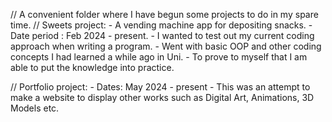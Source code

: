 //  A convenient folder where I have begun some projects to do in my spare time.
//  Sweets project:
    - A vending machine app for depositing snacks.
    - Date period : Feb 2024 - present.
    - I wanted to test out my current coding approach when writing a program.
    - Went with basic OOP and other coding concepts I had learned a while ago in Uni.
    - To prove to myself that I am able to put the knowledge into practice.

//    Portfolio project:
    - Dates: May 2024 - present
    - This was an attempt to make a website to display other works such as Digital Art, Animations, 3D Models etc.
